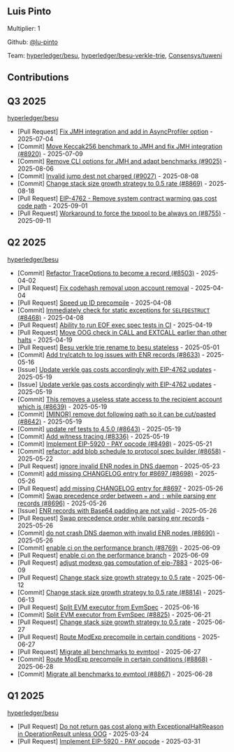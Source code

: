 ## Luis Pinto
Multiplier: 1

Github: [@lu-pinto](https://github.com/lu-pinto/)

Team: [hyperledger/besu](https://github.com/hyperledger/besu/pulls?q=author%3Alu-pinto), [hyperledger/besu-verkle-trie](https://github.com/hyperledger/besu-verkle-trie/pulls?q=author%3Alu-pinto), [Consensys/tuweni](https://github.com/Consensys/tuweni/pulls?q=author%3Alu-pinto)

## Contributions

## Q3 2025


[hyperledger/besu](https://github.com/hyperledger/besu)
* [Pull Request] [Fix JMH integration and add in AsyncProfiler option](https://github.com/hyperledger/besu/pull/8920) - 2025-07-04
* [Commit] [Move Keccak256 benchmark to JMH and fix JMH integration (#8920)](https://github.com/hyperledger/besu/commit/c1a04f6947f01e29cc09d50fcd6c0512c6ecd1c7) - 2025-07-09
* [Commit] [Remove CLI options for JMH and adapt benchmarks (#9025)](https://github.com/hyperledger/besu/commit/498e1c77db842d3058465313cc31928cdbbe2e0b) - 2025-08-06
* [Commit] [Invalid jump dest not charged (#9027)](https://github.com/hyperledger/besu/commit/f0f2aefff42a9e1d2c6faea1592f2a697704cec2) - 2025-08-08
* [Commit] [Change stack size growth strategy to 0.5 rate (#8869)](https://github.com/hyperledger/besu/commit/f21630e4628b5e3329bc871c319d06e5fc4c5931) - 2025-08-18
* [Pull Request] [EIP-4762 - Remove system contract warming gas cost code path](https://github.com/hyperledger/besu/pull/9142) - 2025-09-01
* [Pull Request] [Workaround to force the txpool to be always on (#8755)](https://github.com/hyperledger/besu/pull/9172) - 2025-09-11
## Q2 2025


[hyperledger/besu](https://github.com/hyperledger/besu)
* [Commit] [Refactor TraceOptions to become a record (#8503)](https://github.com/hyperledger/besu/commit/fbe36365e58328d4b5582fd30aa0f40493d99390) - 2025-04-02
* [Pull Request] [Fix codehash removal upon account removal](https://github.com/hyperledger/besu/pull/8523) - 2025-04-04
* [Pull Request] [Speed up ID precompile](https://github.com/hyperledger/besu/pull/8529) - 2025-04-08
* [Commit] [Immediately check for static exceptions for `SELFDESTRUCT` (#8468)](https://github.com/hyperledger/besu/commit/6af6caba5801110c89c458a66270cc0588f1fd66) - 2025-04-08
* [Pull Request] [Ability to run EOF exec spec tests in CI](https://github.com/hyperledger/besu/pull/8570) - 2025-04-19
* [Pull Request] [Move OOG check in CALL and EXTCALL earlier than other halts](https://github.com/hyperledger/besu/pull/8569) - 2025-04-19
* [Pull Request] [Besu verkle trie rename to besu stateless](https://github.com/hyperledger/besu/pull/8588) - 2025-05-01
* [Commit] [Add try/catch to log issues with ENR records (#8633)](https://github.com/hyperledger/besu/commit/5dedbd5c439b4cb2a7d7644cf5f6a21caf09419c) - 2025-05-16
* [Issue] [Update verkle gas costs accordingly with EIP-4762 updates](https://github.com/hyperledger/besu/issues/8647) - 2025-05-19
* [Issue] [Update verkle gas costs accordingly with EIP-4762 updates](https://github.com/hyperledger/besu/issues/8646) - 2025-05-19
* [Commit] [This removes a useless state access to the recipient account which is (#8639)](https://github.com/hyperledger/besu/commit/6caf0f7c2d1ed32518bbe17175d5208a0d63e92d) - 2025-05-19
* [Commit] [[MINOR] remove dot following path so it can be cut/pasted (#8642)](https://github.com/hyperledger/besu/commit/afc81f5d2a1f5b7c06a3a3f62c63ebf65413bd9f) - 2025-05-19
* [Commit] [update ref tests to 4.5.0 (#8643)](https://github.com/hyperledger/besu/commit/7438cffd87e7c84b0d5fea2d162f778cd5a7e159) - 2025-05-19
* [Commit] [Add witness tracing (#8336)](https://github.com/hyperledger/besu/commit/34b94d2f54c9914e308903909ece6604bd60e4ee) - 2025-05-19
* [Commit] [Implement EIP-5920 - PAY opcode (#8498)](https://github.com/hyperledger/besu/commit/731e94084d20aa1b7723a3bd28a9d29c5a4f06c9) - 2025-05-21
* [Commit] [refactor: add blob schedule to protocol spec builder (#8658)](https://github.com/hyperledger/besu/commit/3a486391f6cb016948c3a6b8289a4a1295c6daf5) - 2025-05-22
* [Pull Request] [ignore invalid ENR nodes in DNS daemon](https://github.com/hyperledger/besu/pull/8690) - 2025-05-23
* [Commit] [add missing CHANGELOG entry for #8697 (#8698)](https://github.com/hyperledger/besu/commit/e52433a8878c3dfcee726916c82ecb1ff7762096) - 2025-05-26
* [Pull Request] [add missing CHANGELOG entry for #8697](https://github.com/hyperledger/besu/pull/8698) - 2025-05-26
* [Commit] [Swap precedence order between `=` and `:` while parsing enr records (#8696)](https://github.com/hyperledger/besu/commit/582a81d3b3c31ec2c6ed546e59262582d51919b0) - 2025-05-26
* [Issue] [ENR records with Base64 padding are not valid](https://github.com/hyperledger/besu/issues/8697) - 2025-05-26
* [Pull Request] [Swap precedence order while parsing enr records](https://github.com/hyperledger/besu/pull/8696) - 2025-05-26
* [Commit] [do not crash DNS daemon with invalid ENR nodes (#8690)](https://github.com/hyperledger/besu/commit/e14ba59486e1de72e9e306481b7112681108efb6) - 2025-05-26
* [Commit] [enable ci on the performance branch (#8769)](https://github.com/hyperledger/besu/commit/0d10dc270e19d010f689065b2c31b7432acfa366) - 2025-06-09
* [Pull Request] [enable ci on the performance branch](https://github.com/hyperledger/besu/pull/8769) - 2025-06-09
* [Pull Request] [adjust modexp gas computation of eip-7883](https://github.com/hyperledger/besu/pull/8766) - 2025-06-09
* [Pull Request] [Change stack size growth strategy to 0.5 rate](https://github.com/hyperledger/besu/pull/8814) - 2025-06-12
* [Commit] [Change stack size growth strategy to 0.5 rate (#8814)](https://github.com/hyperledger/besu/commit/514d27dae896fe3f12aa568faf4dc973b3f0d5ca) - 2025-06-13
* [Pull Request] [Split EVM executor from EvmSpec](https://github.com/hyperledger/besu/pull/8825) - 2025-06-16
* [Commit] [Split EVM executor from EvmSpec (#8825)](https://github.com/hyperledger/besu/commit/2c87eac11cc3d0656e82eba5079bfa6a9dcef287) - 2025-06-21
* [Pull Request] [Change stack size growth strategy to 0.5 rate](https://github.com/hyperledger/besu/pull/8869) - 2025-06-27
* [Pull Request] [Route ModExp precompile in certain conditions](https://github.com/hyperledger/besu/pull/8868) - 2025-06-27
* [Pull Request] [Migrate all benchmarks to evmtool](https://github.com/hyperledger/besu/pull/8867) - 2025-06-27
* [Commit] [Route ModExp precompile in certain conditions (#8868)](https://github.com/hyperledger/besu/commit/9915379a9e7c61700d0cb44e58206c11627b7e8b) - 2025-06-28
* [Commit] [Migrate all benchmarks to evmtool (#8867)](https://github.com/hyperledger/besu/commit/1cb201f396220c339ed49765f09ede78a931ff94) - 2025-06-28
## Q1 2025

[hyperledger/besu](https://github.com/hyperledger/besu)
* [Pull Request] [Do not return gas cost along with ExceptionalHaltReason in OperationResult unless OOG](https://github.com/hyperledger/besu/pull/7919) - 2025-03-24
* [Pull Request] [Implement EIP-5920 - PAY opcode](https://github.com/hyperledger/besu/pull/8498) - 2025-03-31
